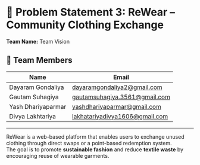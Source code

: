 # 🧵 Problem Statement 3: ReWear – Community Clothing Exchange

**Team Name:** Team Vision

## 👥 Team Members

| Name               | Email                                 |
|--------------------|----------------------------------------|
| Dayaram Gondaliya  | dayaramgondaliya2@gmail.com            |
| Gautam Suhagiya    | gautamsuhagiya.3561@gmail.com          |
| Yash Dhariyaparmar | yashdhariyaparmar@gmail.com            |
| Divya Lakhtariya   | lakhatariyadivya1606@gmail.com         |

---

ReWear is a web-based platform that enables users to exchange unused clothing through direct swaps or a point-based redemption system.  
The goal is to promote **sustainable fashion** and reduce **textile waste** by encouraging reuse of wearable garments.

